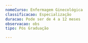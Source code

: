 ```yaml
---
nomeCurso: Enfermagem Ginecológica
classificacao: Especialização
duracao: Pode ser de 4 a 12 meses
observacao: obs
tipo: Pós Graduação

---
```


